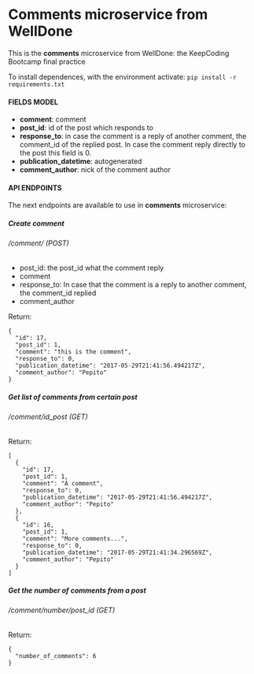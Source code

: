 # Comments microservice from WellDone
This is the **comments** microservice from WellDone: the KeepCoding Bootcamp final practice

To install dependences, with the environment activate:
```pip install -r requirements.txt```

#### FIELDS MODEL

* **comment**: comment
* **post_id**: id of the post which responds to
* **response_to**: in case the comment is a reply of another comment,
the comment_id of the replied post. In case the comment reply directly
to the post this field is 0.
* **publication_datetime**: autogenerated
* **comment_author**: nick of the comment author

#### API ENDPOINTS

The next endpoints are available to use in **comments** microservice:

##### Create comment
###### /comment/ (POST)

* post_id: the post_id what the comment reply
* comment
* response_to: In case that the comment is a reply to another comment, the comment_id replied
* comment_author

Return:
```
{
  "id": 17,
  "post_id": 1,
  "comment": "this is the comment",
  "response_to": 0,
  "publication_datetime": "2017-05-29T21:41:56.494217Z",
  "comment_author": "Pepito"
}
```

##### Get list of comments from certain post
###### /comment/id_post (GET)

Return:
```
[
  {
    "id": 17,
    "post_id": 1,
    "comment": "A comment",
    "response_to": 0,
    "publication_datetime": "2017-05-29T21:41:56.494217Z",
    "comment_author": "Pepito"
  },
  {
    "id": 16,
    "post_id": 1,
    "comment": "More comments...",
    "response_to": 0,
    "publication_datetime": "2017-05-29T21:41:34.296569Z",
    "comment_author": "Pepito"
  }
]
```
##### Get the number of comments from a post
###### /comment/number/post_id (GET)

Return:
```
{
  "number_of_comments": 6
}
```
